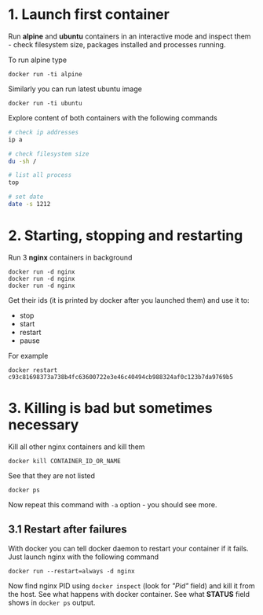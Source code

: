 # 1. Launch first container

Run **alpine** and **ubuntu** containers in an interactive mode and inspect them - check filesystem size, packages installed and processes running.

To run alpine type

```
docker run -ti alpine
```

Similarly you can run latest ubuntu image

```
docker run -ti ubuntu
```

Explore content of both containers with the following commands

```bash
# check ip addresses
ip a

# check filesystem size
du -sh /

# list all process
top

# set date
date -s 1212
```


# 2. Starting, stopping and restarting

Run 3 **nginx** containers in background

```
docker run -d nginx
docker run -d nginx
docker run -d nginx
```

Get their ids (it is printed by docker after you launched them) and use it to:
  * stop
  * start
  * restart
  * pause

For example

```
docker restart c93c81698373a738b4fc63600722e3e46c40494cb988324af0c123b7da9769b5
```


# 3. Killing is bad but sometimes necessary

Kill all other nginx containers and kill them

```
docker kill CONTAINER_ID_OR_NAME
```

See that they are not listed

```
docker ps
```

Now repeat this command with `-a` option - you should see more.


## 3.1 Restart after failures

With docker you can tell docker daemon to restart your container if it fails. Just launch nginx with the following command

```
docker run --restart=always -d nginx
```

Now find nginx PID using `docker inspect` (look for *"Pid"* field) and kill it from the host. See what happens with docker container. See what **STATUS** field shows in `docker ps` output.
